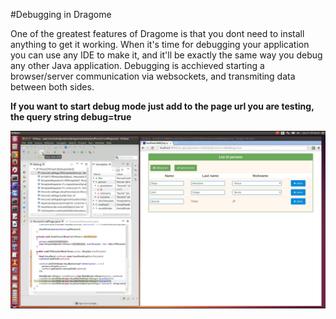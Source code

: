 #Debugging in Dragome

One of the greatest features of Dragome is that you dont need to install anything to get it working.
When it's time for debugging your application you can use any IDE to make it, and it'll be exactly the same way you debug any other Java application.
Debugging is acchieved starting a browser/server communication via websockets, and transmiting data between both sides. 

__If you want to start debug mode just add to the page url you are testing, the query string debug=true__


![alt text](debug1.png "debug step 1")
